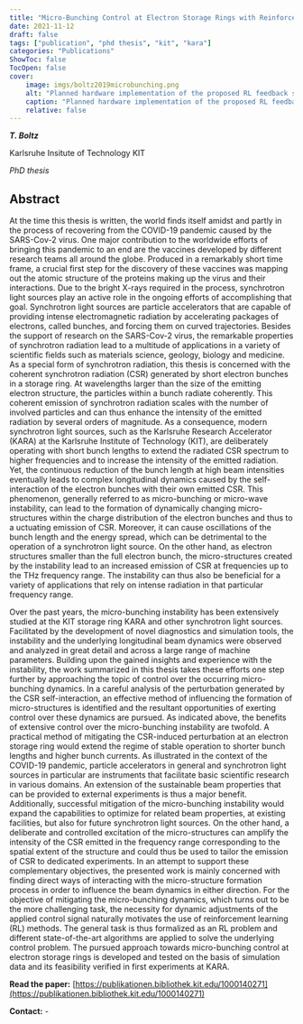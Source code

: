 ```yaml
---
title: "Micro-Bunching Control at Electron Storage Rings with Reinforcement Learning"
date: 2021-11-12
draft: false
tags: ["publication", "phd thesis", "kit", "kara"]
categories: "Publications"
ShowToc: false
TocOpen: false
cover:
    image: imgs/boltz2019microbunching.png
    alt: "Planned hardware implementation of the proposed RL feedback scheme."
    caption: "Planned hardware implementation of the proposed RL feedback scheme."
    relative: false
---
```


_**T. Boltz**_

Karlsruhe Insitute of Technology KIT

_PhD thesis_

## Abstract

At the time this thesis is written, the world finds itself amidst and partly in the process of recovering from the COVID-19 pandemic caused by the SARS-Cov-2 virus. One major contribution to the worldwide efforts of bringing this pandemic to an end are the vaccines developed by different research teams all around the globe. Produced in a remarkably short time frame, a crucial first step for the discovery of these vaccines was mapping out the atomic structure of the proteins making up the virus and their interactions. Due to the bright X-rays required in the process, synchrotron light sources play an active role in the ongoing efforts of accomplishing that goal. Synchrotron light sources are particle accelerators that are capable of providing intense electromagnetic radiation by accelerating packages of electrons, called bunches, and forcing them on curved trajectories. Besides the support of research on the SARS-Cov-2 virus, the remarkable properties of synchrotron radiation lead to a multitude of applications in a variety of scientific fields such as materials science, geology, biology and medicine. As a special form of synchrotron radiation, this thesis is concerned with the coherent synchrotron radiation (CSR) generated by short electron bunches in a storage ring. At wavelengths larger than the size of the emitting electron structure, the particles within a bunch radiate coherently. This coherent emission of synchrotron radiation scales with the number of involved particles and can thus enhance the intensity of the emitted radiation by several orders of magnitude. As a consequence, modern synchrotron light sources, such as the Karlsruhe Research Accelerator (KARA) at the Karlsruhe Institute of Technology (KIT), are deliberately operating with short bunch lengths to extend the radiated CSR spectrum to higher frequencies and to increase the intensity of the emitted radiation. Yet, the continuous reduction of the bunch length at high beam intensities eventually leads to complex longitudinal dynamics caused by the self-interaction of the electron bunches with their own emitted CSR. This phenomenon, generally referred to as micro-bunching or micro-wave instability, can lead to the formation of dynamically changing micro-structures within the charge distribution of the electron bunches and thus to a uctuating emission of CSR. Moreover, it can cause oscillations of the bunch length and the energy spread, which can be detrimental to the operation of a synchrotron light source. On the other hand, as electron structures smaller than the full electron bunch, the micro-structures created by the instability lead to an increased emission of CSR at frequencies up to the THz frequency range. The instability can thus also be beneficial for a variety of applications that rely on intense radiation in that particular frequency range. 

Over the past years, the micro-bunching instability has been extensively studied at the KIT storage ring KARA and other synchrotron light sources. Facilitated by the development of novel diagnostics and simulation tools, the instability and the underlying longitudinal beam dynamics were observed and analyzed in great detail and across a large range of machine parameters. Building upon the gained insights and experience with the instability, the work summarized in this thesis takes these efforts one step further by approaching the topic of control over the occurring micro-bunching dynamics. In a careful analysis of the perturbation generated by the CSR self-interaction, an effective method of influencing the formation of micro-structures is identified and the resultant opportunities of exerting control over these dynamics are pursued. As indicated above, the benefits of extensive control over the micro-bunching instability are twofold. A practical method of mitigating the CSR-induced perturbation at an electron storage ring would extend the regime of stable operation to shorter bunch lengths and higher bunch currents. As illustrated in the context of the COVID-19 pandemic, particle accelerators in general and synchrotron light sources in particular are instruments that facilitate basic scientific research in various domains. An extension of the sustainable beam properties that can be provided to external experiments is thus a major benefit. Additionally, successful mitigation of the micro-bunching instability would expand the capabilities to optimize for related beam properties, at existing facilities, but also for future synchrotron light sources. On the other hand, a deliberate and controlled excitation of the micro-structures can amplify the intensity of the CSR emitted in the frequency range corresponding to the spatial extent of the structure and could thus be used to tailor the emission of CSR to dedicated experiments. In an attempt to support these complementary objectives, the presented work is mainly concerned with finding direct ways of interacting with the micro-structure formation process in order to influence the beam dynamics in either direction. For the objective of mitigating the micro-bunching dynamics, which turns out to be the more challenging task, the necessity for dynamic adjustments of the applied control signal naturally motivates the use of reinforcement learning (RL) methods. The general task is thus formalized as an RL problem and different state-of-the-art algorithms are applied to solve the underlying control problem. The pursued approach towards micro-bunching control at electron storage rings is developed and tested on the basis of simulation data and its feasibility verified in first experiments at KARA.

**Read the paper:** [https://publikationen.bibliothek.kit.edu/1000140271](https://publikationen.bibliothek.kit.edu/1000140271)

**Contact:** -
